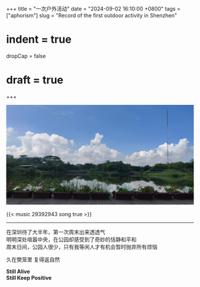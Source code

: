 +++
title = "一次户外活动"
date = "2024-09-02 16:10:00 +0800"
tags = ["aphorism"]
slug = "Record of the first outdoor activity in Shenzhen"
# indent = true
dropCap = false
# draft = true
+++

![outdoor.jpg](outdoor_alt.jpg)
<!-- 
{{< youtube 0RKpf3rK57I >}}
{{< bilibili  9953207  >}} -->

 {{< music 29392943 song true >}}

---  

在深圳待了大半年，第一次周末出来透透气    
明明深处喧嚣中央，在公园却感受到了奇妙的恬静和平和    
周末日间，公园人很少，只有我等闲人才有机会暂时抛弃所有烦恼

久在樊笼里 复得返自然   

**Still Alive  
Still Keep Positive**




<!-- --- -->

<!-- [^1]: 截图自 https://www.youtube.com/watch?v=fdM7KtLqcPE -->